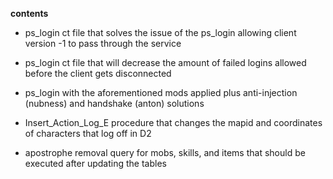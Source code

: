 **contents**

* ps_login ct file that solves the issue of the ps_login allowing client version -1 to pass through the service

* ps_login ct file that will decrease the amount of failed logins allowed before the client gets disconnected

* ps_login with the aforementioned mods applied plus anti-injection (nubness) and handshake (anton) solutions

* Insert_Action_Log_E procedure that changes the mapid and coordinates of characters that log off in D2

* apostrophe removal query for mobs, skills, and items that should be executed after updating the tables
